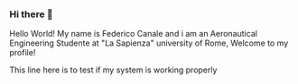 ### Hi there 👋
Hello World! My name is Federico Canale and i am an Aeronautical Engineering Studente at "La Sapienza" university of Rome, Welcome to my profile!

This line here is to test if my system is working properly
<!--
**Canale-1841096/Canale-1841096** is a ✨ _special_ ✨ repository because its `README.md` (this file) appears on your GitHub profile.

Here are some ideas to get you started:

- 🔭 I’m currently working on ...
- 🌱 I’m currently learning ...
- 👯 I’m looking to collaborate on ...
- 🤔 I’m looking for help with ...
- 💬 Ask me about ...
- 📫 How to reach me: ...
- 😄 Pronouns: ...
- ⚡ Fun fact: ...
-->
